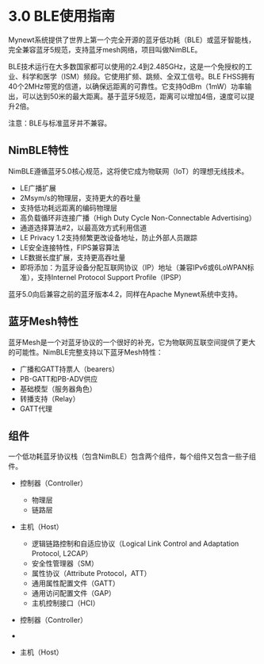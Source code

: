 # 3.0 BLE使用指南

Mynewt系统提供了世界上第一个完全开源的蓝牙低功耗（BLE）或蓝牙智能栈，完全兼容蓝牙5规范，支持蓝牙mesh网络，项目叫做NimBLE。

BLE技术运行在大多数国家都可以使用的2.4到2.485GHz，这是一个免授权的工业、科学和医学（ISM）频段。它使用扩频、跳频、全双工信号。BLE FHSS拥有40个2MHz带宽的信道，以确保远距离的可靠性。它支持0dBm（1mW）功率输出，可以达到50米的最大距离。基于蓝牙5规范，距离可以增加4倍，速度可以提升2倍。

注意：BLE与标准蓝牙并不兼容。

## NimBLE特性

NimBLE遵循蓝牙5.0核心规范，这将使它成为物联网（IoT）的理想无线技术。

- LE广播扩展
- 2Msym/s的物理层，支持更大的吞吐量
- 支持低功耗远距离的编码物理层
- 高负载循环非连接广播（High Duty Cycle Non-Connectable Advertising）
- 通道选择算法#2，以最高效方式利用信道
- LE Privacy 1.2支持频繁更改设备地址，防止外部人员跟踪
- LE安全连接特性，FIPS兼容算法
- LE数据长度扩展，支持更高吞吐量
- 即将添加：为蓝牙设备分配互联网协议（IP）地址（兼容IPv6或6LoWPAN标准），支持Internel Protocol Support Profile（IPSP）

蓝牙5.0向后兼容之前的蓝牙版本4.2，同样在Apache Mynewt系统中支持。

## 蓝牙Mesh特性

蓝牙Mesh是一个对蓝牙协议的一个很好的补充，它为物联网互联空间提供了更大的可能性。NimBLE完整支持以下蓝牙Mesh特性：

- 广播和GATT持票人（bearers）
- PB-GATT和PB-ADV供应
- 基础模型（服务器角色）
- 转播支持（Relay）
- GATT代理

## 组件

一个低功耗蓝牙协议栈（包含NimBLE）包含两个组件，每个组件又包含一些子组件。

- 控制器（Controller）
  - 物理层
  - 链路层
- 主机（Host）
  - 逻辑链路控制和自适应协议（Logical Link Control and Adaptation Protocol, L2CAP）
  - 安全性管理器（SM）
  - 属性协议（Attribute Protocol，ATT）
  - 通用属性配置文件（GATT）
  - 通用访问配置文件（GAP）
  - 主机控制接口（HCI）



- 控制器（Controller）
- 
- 主机（Host）
